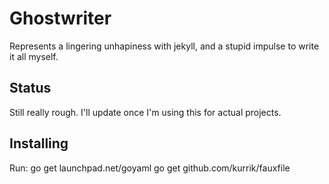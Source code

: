Ghostwriter
===========
Represents a lingering unhapiness with jekyll, and a stupid impulse to write it
all myself.

Status
------
Still really rough.  I'll update once I'm using this for actual projects.

Installing
----------
Run:
    go get launchpad.net/goyaml
    go get github.com/kurrik/fauxfile
